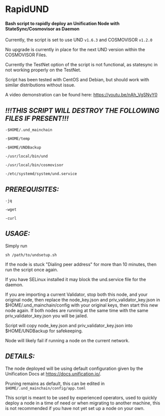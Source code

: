 # RapidUND
#### Bash script to rapidly deploy an Unification Node with StateSync/Cosmovisor as Daemon

Currently, the script is set to use UND `v1.6.3` and COSMOVISOR `v1.2.0`

No upgrade is currently in place for the next UND version within the COSMOVISOR Files.

Currently the TestNet option of the script is not functional, as statesync in not working properly on the TestNet.

Script has been tested with CentOS and Debian, but should work with similar distributions without issue.

A video demonstration can be found here:
https://youtu.be/nAh_VgSNyY0

## *!!!THIS SCRIPT WILL DESTROY THE FOLLOWING FILES IF PRESENT!!!*
```
-$HOME/.und_mainchain

-$HOME/temp

-$HOME/UNDBackup

-/usr/local/bin/und

-/usr/local/bin/cosmovisor

-/etc/systemd/system/und.service
```


## *PREREQUISITES:*
```
-jq

-wget

-curl
```

## *USAGE:*

Simply run 
```
sh /path/to/undsetup.sh
```

If the node is stuck "Dialing peer address" for more than 10 minutes, then run the script once again.

If you have SELinux installed it may block the und.service file for the daemon.

If you are importing a current Validator, stop both this node, and your original node, then replace the node_key.json and priv_validator_key.json in $HOME/.und_mainchain/config with your original keys, then start this new node again. If both nodes are running at the same time with the same priv_validator_key.json you will be jailed.

Script will copy node_key.json and priv_validator_key.json into $HOME/UNDBackup for safekeeping.

Node will likely fail if running a node on the current network.

## *DETAILS:*

The node deployed will be using default configuration given by the Unification Docs at https://docs.unification.io/.

Pruning remains as default, this can be edited in `$HOME/.und_mainchain/config/app.toml`

This script is meant to be used by experienced operators, used to quickly deploy a node in a time of need or when migrating to another machine, this is not recommended if you have not yet set up a node on your own.



